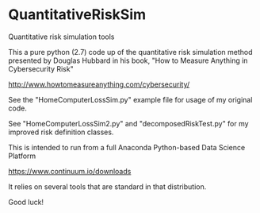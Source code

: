 # QuantitativeRiskSim
Quantitative risk simulation tools

This a pure python (2.7) code up of the quantitative risk simulation method presented by Douglas Hubbard in his book, "How to Measure Anything in Cybersecurity Risk"

http://www.howtomeasureanything.com/cybersecurity/

See the "HomeComputerLossSim.py" example file for usage of my original code.

See "HomeComputerLossSim2.py" and "decomposedRiskTest.py" for my improved risk definition classes.

This is intended to run from a full Anaconda Python-based Data Science Platform

https://www.continuum.io/downloads

It relies on several tools that are standard in that distribution.

Good luck!

